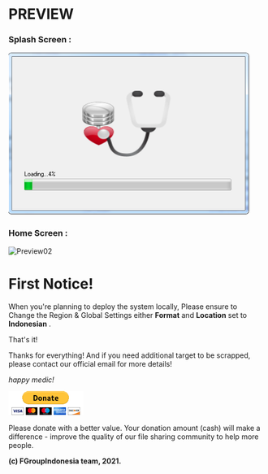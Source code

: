 # PREVIEW

### Splash Screen :
![Preview01](screenshots/splash.png)

### Home Screen :
![Preview02](sreenshots/home_v2.4.1.0.png)


# First Notice!

When you're planning to deploy the system locally, 
Please ensure to Change the Region & Global Settings 
either **Format** and **Location** set to **Indonesian** . 

That's it!


Thanks for everything! And if you need additional target to be scrapped, please contact our official email for more details!

*happy medic!*


![donate](screenshots/donate.gif)

Please donate with a better value. Your donation amount (cash) will make a difference - improve the quality of our file sharing community to help more people.

**(c) FGroupIndonesia team, 2021.**

